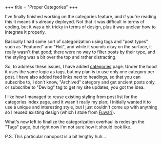 +++
title = "Proper Categories"
+++

I've finally finished working on the categories feature, and if you're reading this it means it's already deployed. Not that it was difficult in terms of coding, but it was a bit tricky in terms of design, plus it was unclear how to integrate it properly.

Basically I had some sort of categorization using tags and "post types" such as "Featured" and "Hot", and while it sounds okay on the surface, it really wasn't that good; there were no way to filter posts by their type, and the styling was a bit over the top and rather distracting.

So, to address these issues, I have added [categories](../categories/) page. Under the hood it uses the same logic as tags, but my plan is to use only one category per post. I have also added feed links next to headings, so that you can subscribe to, I don't know, "Archived" category and get ancient posts only, or subscribe to "Devlog" tag to get my site updates, you got the idea.

I like how I managed to reuse existing styling from post list for the categories index page, and it wasn't really my plan; I initially wanted it to use a unique and interesting style, but I just couldn't come up with anything so I reused existing design (which I stole from [Fuwari](https://fuwari.vercel.app/)).

What's now left to finalize the categorization overhaul is redesign the "Tags" page, but right now I'm not sure how it should look like.

P.S. This particular nanopost is a bit lengthy huh...